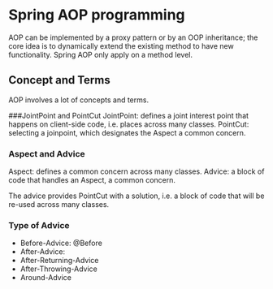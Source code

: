 # Spring AOP programming

AOP can be implemented by a proxy pattern or by an OOP inheritance; the core idea is to dynamically extend the existing method to have new functionality. Spring AOP only apply on a method level.

## Concept and Terms
AOP involves a lot of concepts and terms.

###JointPoint and PointCut
JointPoint: defines a joint interest point that happens on client-side code, i.e. places across many classes. PointCut: selecting a joinpoint, which designates the Aspect a common concern.

### Aspect and Advice
Aspect: defines a common concern across many classes. Advice: a block of code that handles an Aspect, a common concern.

The advice provides PointCut with a solution, i.e. a block of code that will be re-used across many classes.

### Type of Advice
* Before-Advice: @Before
* After-Advice:
* After-Returning-Advice
* After-Throwing-Advice
* Around-Advice

